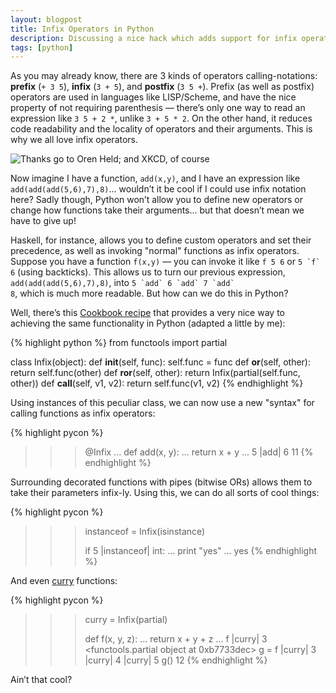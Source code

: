 ```yaml
---
layout: blogpost
title: Infix Operators in Python
description: Discussing a nice hack which adds support for infix operators in python
tags: [python]
---
```


As you may already know, there are 3 kinds of operators calling-notations: **prefix** (`+ 3 5`), 
**infix** (`3 + 5`), and **postfix** (`3 5 +`). Prefix (as well as postfix) operators are used 
in languages like LISP/Scheme, and have the nice property of not requiring parenthesis — 
there’s only one way to read an expression like `3 5 + 2 *`, unlike `3 + 5 * 2`. 
On the other hand, it reduces code readability and the locality of operators and their arguments.
This is why we all love infix operators.

<img src="http://imgs.xkcd.com/comics/rps.png" title="Thanks go to Oren Held; and XKCD, of course" class="blog_post_image" />

Now imagine I have a function, `add(x,y)`, and I have an expression like `add(add(add(5,6),7),8)`...
wouldn’t it be cool if I could use infix notation here? Sadly though, Python won’t allow you to 
define new operators or change how functions take their arguments... but that doesn’t 
mean we have to give up!

Haskell, for instance, allows you to define custom operators and set their precedence, as well 
as invoking "normal" functions as infix operators. Suppose you have a function `f(x,y)` — you 
can invoke it like `f 5 6` or <code>5 \`f\` 6</code> (using backticks). This allows us to turn 
our previous expression, `add(add(add(5,6),7),8)`, into <code>5 \`add\` 6 \`add\` 7 \`add\` 8</code>, 
which is much more readable. But how can we do this in Python?

Well, there’s this [Cookbook recipe](http://code.activestate.com/recipes/384122-infix-operators/) 
that provides a very nice way to achieving the same functionality in Python (adapted a little by me):

{% highlight python %}
from functools import partial

class Infix(object):
    def __init__(self, func):
        self.func = func
    def __or__(self, other):
        return self.func(other)
    def __ror__(self, other):
        return Infix(partial(self.func, other))
    def __call__(self, v1, v2):
        return self.func(v1, v2)
{% endhighlight %}

Using instances of this peculiar class, we can now use a new "syntax" for calling functions as 
infix operators:

{% highlight pycon %}
>>> @Infix
... def add(x, y):
...     return x + y
...
>>> 5 |add| 6
11
{% endhighlight %}

Surrounding decorated functions with pipes (bitwise ORs) allows them to take their parameters 
infix-ly. Using this, we can do all sorts of cool things:

{% highlight pycon %}
>>> instanceof = Infix(isinstance)
>>>
>>> if 5 |instanceof| int:
...     print "yes"
...
yes
{% endhighlight %}

And even [curry](http://en.wikipedia.org/wiki/Currying) functions:

{% highlight pycon %}
>>> curry = Infix(partial)
>>>
>>> def f(x, y, z):
...     return x + y + z
...
>>> f |curry| 3
<functools.partial object at 0xb7733dec>
>>> g = f |curry| 3 |curry| 4 |curry| 5
>>> g()
12
{% endhighlight %}

Ain’t that cool?

